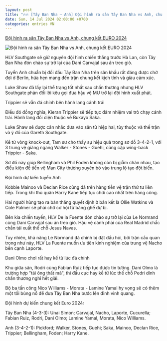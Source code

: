 ```yaml
---
layout: post
title: "🔥🔥 [Tây Ban Nha – Anh] Đội hình ra sân Tây Ban Nha vs Anh, chung kết EURO 2024"
date: Sun, 14 Jul 2024 02:00:00 +0700
categories: entries VN
---
```

[Đội hình ra sân Tây Ban Nha vs Anh, chung kết EURO 2024](https://vietnamnet.vn/doi-hinh-ra-san-tay-ban-nha-vs-anh-chung-ket-euro-2024-2301775.html)

![Đội hình ra sân Tây Ban Nha vs Anh, chung kết EURO 2024](https://static-images.vnncdn.net/vps_images_publish/000001/000003/2024/7/14/doi-hinh-ra-san-tay-ban-nha-vs-anh-chung-ket-euro-2024-1589.jpg?width=0&s=msO8v73zWaZbieDEYIfQHQ)

HLV Southgate sẽ giữ nguyên đội hình chiến thắng trước Hà Lan, còn Tây Ban Nha đón chào sự trở lại của Dani Carvajal sau án treo giò.

Tuyển Anh chuẩn bị đối đầu Tây Ban Nha trên sân khấu rất đáng được chờ đợi ở Berlin, hứa hẹn mang đến trận chung kết kịch tính và giàu cảm xúc.

Luke Shaw đã lấy lại thể trạng tốt nhất sau chấn thương nhưng HLV Southgate phản đối lời kêu gọi đưa hậu vệ MU trở lại đội hình xuất phát.

Trippier sẽ vẫn đá chính bên hành lang cánh trái

Điều đó đồng nghĩa, Kieran Trippier sẽ tiếp tục đảm nhiệm vai trò chạy cánh trái. Hành lang đối diện thuộc về Bukayo Saka.

Luke Shaw sẽ được cân nhắc đưa vào sân từ hiệp hai, tùy thuộc và thế trận và ý đồ của Gareth Southgate.

Kể từ vòng knock-out, Tam sư cho thấy sự hiệu quả trong sơ đồ 3-4-2-1, với 3 trung vệ giăng ngang Walker - Stones - Guehi, cùng cặp wing-back Trippier - Saka.

Sơ đồ này giúp Bellingham và Phil Foden không còn bị giẫm chân nhau, tạo điều kiện để tiền vệ Man City thường xuyên bó vào trung lộ tạo đột biến.

Đội hình dự kiến tuyển Anh

Kobbie Mainoo và Declan Rice cùng đá trên hàng tiền vệ trận thứ tư liên tiếp. Trong khi thủ quân Harry Kane tiếp tục chơi cao nhất trên hàng công.

Hai người hùng tạo ra bàn thắng quyết định ở bán kết là Ollie Watkins và Cole Palmer sẽ phải chờ cơ hội từ băng ghế dự bị.

Bên kia chiến tuyến, HLV De la Fuente đón chào sự trở lại của Le Normand cùng Dani Carvajal sau án treo giò. Hậu vệ cánh phải của Real Madrid chắc chắn tái xuất thế chỗ Jesus Navas.

Tuy nhiên, khả năng Le Normand đá chính bị đặt dấu hỏi, bởi trận cầu quan trọng như này, HLV La Fuente muốn ưu tiên kinh nghiệm của trung vệ Nacho bên cạnh Laporte.

Dani Olmo chơi rất hay kể từ lúc đá chính

Khu giữa sân, Rodri cùng Fabian Ruiz tiếp tục được tin tưởng. Dani Olmo là trường hợp "tái ông thất mã", thi đấu cực hay kể từ lúc thế chỗ Pedri dính chấn thương nghỉ hết giải.

Bộ ba tấn công Nico Williams - Morata - Lamine Yamal hy vọng sẽ có thêm một tối bùng nổ để đưa Tây Ban Nha bước lên đỉnh vinh quang.

Đội hình dự kiến chung kết Euro 2024:

Tây Ban Nha (4-3-3): Unai Simon; Carvajal, Nacho, Laporte, Cucurella; Fabian Ruiz, Rodri, Dani Olmo; Lamine Yamal, Morata, Nico Williams.

Anh (3-4-2-1): Pickford; Walker, Stones, Guehi; Saka, Mainoo, Declan Rice, Trippier; Bellingham, Foden; Harry Kane.

